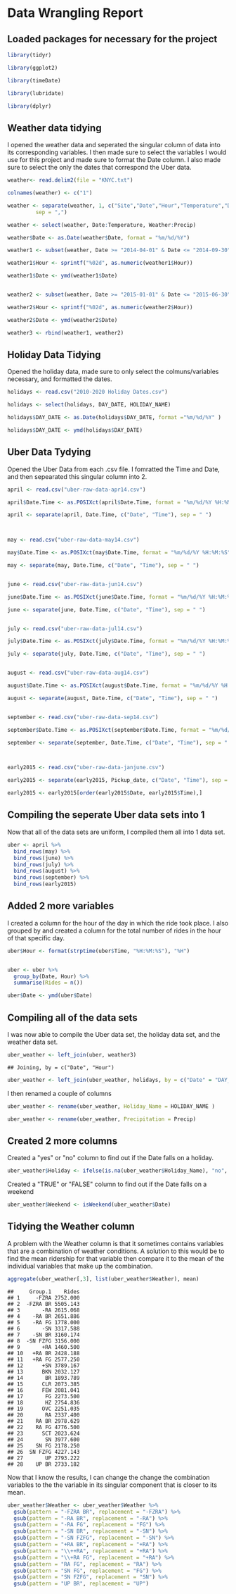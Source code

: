 Data Wrangling Report
================

Loaded packages for necessary for the project
---------------------------------------------

``` r
library(tidyr)
```

``` r
library(ggplot2)
```

``` r
library(timeDate)
```

``` r
library(lubridate)
```

``` r
library(dplyr)
```

Weather data tidying
--------------------

I opened the weather data and seperated the singular column of data into its corresponding variables. I then made sure to select the variables I would use for this project and made sure to format the Date column. I also made sure to select the only the dates that correspond the Uber data.

``` r
weather<- read.delim2(file = "KNYC.txt")

colnames(weather) <- c("1")

weather <- separate(weather, 1, c("Site","Date","Hour","Temperature","Dewpoint","RH","WindDir","Windspeed","CldFrac","MSLP","Weather","Precip","Source"), 
         sep = ",")

weather <- select(weather, Date:Temperature, Weather:Precip)

weather$Date <- as.Date(weather$Date, format = "%m/%d/%Y")

weather1 <- subset(weather, Date >= "2014-04-01" & Date <= "2014-09-30")

weather1$Hour <- sprintf("%02d", as.numeric(weather1$Hour))

weather1$Date <- ymd(weather1$Date)


weather2 <- subset(weather, Date >= "2015-01-01" & Date <= "2015-06-30")

weather2$Hour <- sprintf("%02d", as.numeric(weather2$Hour))

weather2$Date <- ymd(weather2$Date)

weather3 <- rbind(weather1, weather2)
```

Holiday Data Tidying
--------------------

Opened the holiday data, made sure to only select the colmuns/variables necessary, and formatted the dates.

``` r
holidays <- read.csv("2010-2020 Holiday Dates.csv")

holidays <- select(holidays, DAY_DATE, HOLIDAY_NAME)

holidays$DAY_DATE <- as.Date(holidays$DAY_DATE, format ="%m/%d/%Y" )

holidays$DAY_DATE <- ymd(holidays$DAY_DATE)
```

Uber Data Tydying
-----------------

Opened the Uber Data from each .csv file. I fomratted the Time and Date, and then sepearated this singular column into 2.

``` r
april <- read.csv("uber-raw-data-apr14.csv")

april$Date.Time <- as.POSIXct(april$Date.Time, format = "%m/%d/%Y %H:%M:%S")

april <- separate(april, Date.Time, c("Date", "Time"), sep = " ")



may <- read.csv("uber-raw-data-may14.csv")

may$Date.Time <- as.POSIXct(may$Date.Time, format = "%m/%d/%Y %H:%M:%S")

may <- separate(may, Date.Time, c("Date", "Time"), sep = " ")


june <- read.csv("uber-raw-data-jun14.csv")

june$Date.Time <- as.POSIXct(june$Date.Time, format = "%m/%d/%Y %H:%M:%S")

june <- separate(june, Date.Time, c("Date", "Time"), sep = " ")


july <- read.csv("uber-raw-data-jul14.csv")

july$Date.Time <- as.POSIXct(july$Date.Time, format = "%m/%d/%Y %H:%M:%S")

july <- separate(july, Date.Time, c("Date", "Time"), sep = " ")


august <- read.csv("uber-raw-data-aug14.csv")

august$Date.Time <- as.POSIXct(august$Date.Time, format = "%m/%d/%Y %H:%M:%S")

august <- separate(august, Date.Time, c("Date", "Time"), sep = " ")


september <- read.csv("uber-raw-data-sep14.csv")

september$Date.Time <- as.POSIXct(september$Date.Time, format = "%m/%d/%Y %H:%M:%S")

september <- separate(september, Date.Time, c("Date", "Time"), sep = " ")



early2015 <- read.csv("uber-raw-data-janjune.csv")

early2015 <- separate(early2015, Pickup_date, c("Date", "Time"), sep = " ")

early2015 <- early2015[order(early2015$Date, early2015$Time),]
```

Compiling the seperate Uber data sets into 1
--------------------------------------------

Now that all of the data sets are uniform, I compiled them all into 1 data set.

``` r
uber <- april %>% 
  bind_rows(may) %>% 
  bind_rows(june) %>% 
  bind_rows(july) %>% 
  bind_rows(august) %>% 
  bind_rows(september) %>% 
  bind_rows(early2015)
```

Added 2 more variables
----------------------

I created a column for the hour of the day in which the ride took place. I also grouped by and created a column for the total number of rides in the hour of that specific day.

``` r
uber$Hour <- format(strptime(uber$Time, "%H:%M:%S"), "%H")


uber <- uber %>% 
  group_by(Date, Hour) %>% 
  summarise(Rides = n())

uber$Date <- ymd(uber$Date)
```

Compiling all of the data sets
------------------------------

I was now able to compile the Uber data set, the holiday data set, and the weather data set.

``` r
uber_weather <- left_join(uber, weather3)
```

    ## Joining, by = c("Date", "Hour")

``` r
uber_weather <- left_join(uber_weather, holidays, by = c("Date" = "DAY_DATE"))
```

I then renamed a couple of columns

``` r
uber_weather <- rename(uber_weather, Holiday_Name = HOLIDAY_NAME )

uber_weather <- rename(uber_weather, Precipitation = Precip)
```

Created 2 more columns
----------------------

Created a "yes" or "no" column to find out if the Date falls on a holiday.

``` r
uber_weather$Holiday <- ifelse(is.na(uber_weather$Holiday_Name), "no", "yes")
```

Created a "TRUE" or "FALSE" column to find out if the Date falls on a weekend

``` r
uber_weather$Weekend <- isWeekend(uber_weather$Date)
```

Tidying the Weather column
--------------------------

A problem with the Weather column is that it sometimes contains variables that are a combination of weather conditions. A solution to this would be to find the mean ridership for that variable then compare it to the mean of the individual variables that make up the combination.

``` r
aggregate(uber_weather[,3], list(uber_weather$Weather), mean)
```

    ##     Group.1    Rides
    ## 1     -FZRA 2752.000
    ## 2  -FZRA BR 5505.143
    ## 3       -RA 2615.068
    ## 4    -RA BR 2651.886
    ## 5    -RA FG 1778.000
    ## 6       -SN 3317.588
    ## 7    -SN BR 3160.174
    ## 8  -SN FZFG 3156.000
    ## 9       +RA 1460.500
    ## 10   +RA BR 2428.188
    ## 11   +RA FG 2577.250
    ## 12      +SN 3789.167
    ## 13      BKN 2032.127
    ## 14       BR 1893.789
    ## 15      CLR 2073.385
    ## 16      FEW 2081.041
    ## 17       FG 2273.500
    ## 18       HZ 2754.836
    ## 19      OVC 2251.035
    ## 20       RA 2337.400
    ## 21    RA BR 2978.629
    ## 22    RA FG 4776.500
    ## 23      SCT 2023.624
    ## 24       SN 3977.600
    ## 25    SN FG 2178.250
    ## 26  SN FZFG 4227.143
    ## 27       UP 2793.222
    ## 28    UP BR 2733.182

Now that I know the results, I can change the change the combination variables to the the variable in its singular component that is closer to its mean.

``` r
uber_weather$Weather <- uber_weather$Weather %>% 
  gsub(pattern = "-FZRA BR", replacement = "-FZRA") %>% 
  gsub(pattern = "-RA BR", replacement = "-RA") %>% 
  gsub(pattern = "-RA FG", replacement = "FG") %>% 
  gsub(pattern = "-SN BR", replacement = "-SN") %>% 
  gsub(pattern = "-SN FZFG", replacement = "-SN") %>% 
  gsub(pattern = "+RA BR", replacement = "+RA") %>% 
  gsub(pattern = "\\++RA", replacement = "+RA") %>% 
  gsub(pattern = "\\+RA FG", replacement = "+RA") %>% 
  gsub(pattern = "RA FG", replacement = "RA") %>% 
  gsub(pattern = "SN FG", replacement = "FG") %>% 
  gsub(pattern = "SN FZFG", replacement = "SN") %>% 
  gsub(pattern = "UP BR", replacement = "UP")
```
